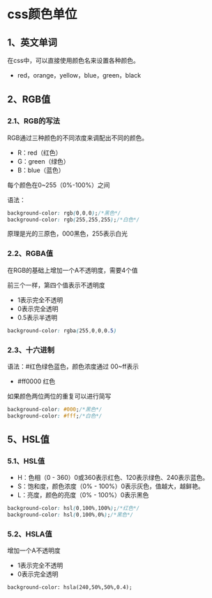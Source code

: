 # css颜色单位

## 1、英文单词

在css中，可以直接使用颜色名来设置各种颜色。

- red，orange，yellow，blue，green，black

## 2、RGB值

### 2.1、RGB的写法

RGB通过三种颜色的不同浓度来调配出不同的颜色。

- R：red（红色）
- G：green（绿色）
- B：blue（蓝色）

每个颜色在0~255（0%-100%）之间

语法：

```css
background-color: rgb(0,0,0);/*黑色*/
background-color: rgb(255,255,255);/*白色*/
```

原理是光的三原色，000黑色，255表示白光

### 2.2、RGBA值

在RGB的基础上增加一个A不透明度，需要4个值

前三个一样，第四个值表示不透明度

- 1表示完全不透明
- 0表示完全透明
- 0.5表示半透明

```css
background-color: rgba(255,0,0,0.5)
```

### 2.3、十六进制

语法：#红色绿色蓝色，颜色浓度通过 00~ff表示

- #ff0000 红色

如果颜色两位两位的重复可以进行简写

```css
background-color: #000;/*黑色*/
background-color: #fff;/*白色*/
```

## 5、HSL值

### 5.1、HSL值

- H：色相（0 - 360）0或360表示红色、120表示绿色、240表示蓝色。
- S：饱和度，颜色浓度（0% - 100%）0表示灰色，值越大，越鲜艳。
- L：亮度，颜色的亮度（0% - 100%）0表示黑色

```css
background-color: hsl(0,100%,100%);/*红色*/
background-color: hsl(0,100%,0%);/*黑色*/
```

### 5.2、HSLA值

增加一个A不透明度

- 1表示完全不透明
- 0表示完全透明

```
background-color: hsla(240,50%,50%,0.4);
```

